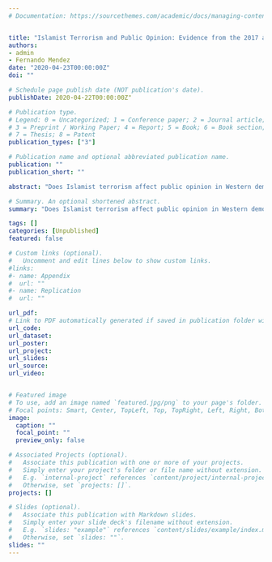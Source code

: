 ```yaml
---
# Documentation: https://sourcethemes.com/academic/docs/managing-content/


title: "Islamist Terrorism and Public Opinion: Evidence from the 2017 and 2019 London Bridge Attacks"
authors: 
- admin
- Fernando Mendez
date: "2020-04-23T00:00:00Z"
doi: ""

# Schedule page publish date (NOT publication's date).
publishDate: 2020-04-22T00:00:00Z"

# Publication type.
# Legend: 0 = Uncategorized; 1 = Conference paper; 2 = Journal article;
# 3 = Preprint / Working Paper; 4 = Report; 5 = Book; 6 = Book section;
# 7 = Thesis; 8 = Patent
publication_types: ["3"]

# Publication name and optional abbreviated publication name.
publication: ""
publication_short: ""

abstract: "Does Islamist terrorism affect public opinion in Western democracies? While extant literature is clear that large-scale attacks and especially 9 / 11 had seismic effects, the evidence regarding less major attacks more typical of the recent past is less clear. There is also little consensus on the kind of effects such attacks may have: while terror management theory leads to the expectation that Islamist terrorism will increase ideological polarization, Bayesian updating theory suggests that citizens become more willing to sacrifice civil liberties in favor of security guarantees by the state. Finally, group-based (or ethnocentric) theories suggest that Islamist terrorism will increase in-group identification and, therefore, harden citizens’ stances on immigration in addition to views on law and order. In this paper, we draw on two mass online surveys to estimate the causal effects of the 2017 and 2019 London Bridge attacks. Both surveys were fielded during the time of the attacks and attracted thousands of responses every day. Strengthening causal identification, this unusual set-up allows us to measure shifts in in-group identification and ideological stances over very short time windows while balancing exactly on key confounders.  Placebo tests suggest that there were no unrelated, pre-attack time trends. We find consistent evidence that even minor terrorist attacks affect public opinion. Our results are consistent with ethno-centric theories stressing the role of group-based and ethno-nationalist considerations."

# Summary. An optional shortened abstract.
summary: "Does Islamist terrorism affect public opinion in Western democracies?"

tags: []
categories: [Unpublished]
featured: false

# Custom links (optional).
#   Uncomment and edit lines below to show custom links.
#links:
#- name: Appendix
#  url: ""
#- name: Replication
#  url: ""

url_pdf: 
# Link to PDF automatically generated if saved in publication folder with same name as folder
url_code: 
url_dataset: 
url_poster:
url_project:
url_slides:
url_source:
url_video:


# Featured image
# To use, add an image named `featured.jpg/png` to your page's folder. 
# Focal points: Smart, Center, TopLeft, Top, TopRight, Left, Right, BottomLeft, Bottom, BottomRight.
image:
  caption: ""
  focal_point: ""
  preview_only: false

# Associated Projects (optional).
#   Associate this publication with one or more of your projects.
#   Simply enter your project's folder or file name without extension.
#   E.g. `internal-project` references `content/project/internal-project/index.md`.
#   Otherwise, set `projects: []`.
projects: []

# Slides (optional).
#   Associate this publication with Markdown slides.
#   Simply enter your slide deck's filename without extension.
#   E.g. `slides: "example"` references `content/slides/example/index.md`.
#   Otherwise, set `slides: ""`.
slides: ""
---
```

